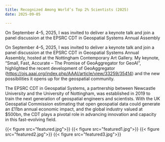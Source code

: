 ```yaml
---
title: Recognized Among World’s Top 2% Scientists (2025)
date: 2025-09-05

---
```


On September 4–5, 2025, I was invited to deliver a keynote talk and join a panel discussion at the EPSRC CDT in Geospatial Systems Annual Assembly

<!--more-->

On September 4–5, 2025, I was invited to deliver a keynote talk and join a panel discussion at the EPSRC CDT in Geospatial Systems Annual Assembly, hosted at the Nottingham Contemporary Art Gallery. My keynote, “Small, Fast, Accurate – The Promise of GeoAggregator for GeoAI”, highlighted the recent development of GeoAggregator (https://ojs.aaai.org/index.php/AAAI/article/view/33259/35414) and the new possibilities it opens up for the geospatial community.

The EPSRC CDT in Geospatial Systems, a partnership between Newcastle University and the University of Nottingham, was established in 2019 to train the next generation of geospatial engineers and scientists. With the UK Geospatial Commission estimating that open geospatial data could generate an £11bn annual economic impact, and the global industry valued at $500bn, the CDT plays a pivotal role in advancing innovation and capacity in this fast-evolving field.

{{< figure src="featured.jpg">}}
{{< figure src="featured1.jpg">}}
{{< figure src="featured2.jpg">}}
{{< figure src="featured3.jpg">}}


